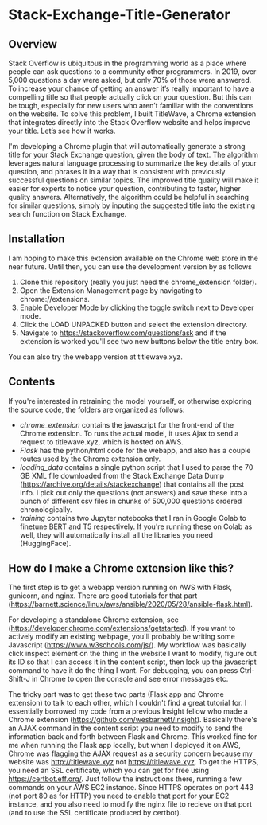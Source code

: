 # Stack-Exchange-Title-Generator

## Overview
Stack Overflow is ubiquitous in the programming world as a place where people can ask questions to a community other programmers. In 2019, over 5,000 questions a day were asked, but only 70% of those were answered. To increase your chance of getting an answer it’s really important to have a compelling title so that people actually click on your question. But this can be tough, especially for new users who aren’t familiar with the conventions on the website. To solve this problem, I built TitleWave, a Chrome extension that integrates directly into the Stack Overflow website and helps improve your title. Let’s see how it works.


I'm developing a Chrome plugin that will automatically generate a strong title for your
Stack Exchange question, given the body of text. The algorithm leverages natural language processing
to summarize the key details of your question, and phrases it in a way that is consistent with
previously successful questions on similar topics. The improved title quality will make it easier
for experts to notice your question, contributing to faster, higher quality answers.
Alternatively, the algorithm could be helpful in searching for similar questions, simply by inputing
the suggested title into the existing search function on Stack Exchange.

## Installation
I am hoping to make this extension available on the Chrome web store in the near future.
Until then, you can use the development version by as follows
1. Clone this repository (really you just need the chrome_extension folder).
2. Open the Extension Management page by navigating to chrome://extensions.
3. Enable Developer Mode by clicking the toggle switch next to Developer mode.
4. Click the LOAD UNPACKED button and select the extension directory.
5. Navigate to https://stackoverflow.com/questions/ask and if the extension is worked you'll see two new buttons below the title entry box.

You can also try the webapp version at titlewave.xyz.

## Contents
If you're interested in retraining the model yourself, or otherwise exploring the source code, the folders are organized as follows:
* _chrome\_extension_ contains the javascript for the front-end of the Chrome extension. To runs the actual model, it uses Ajax to send a request to titlewave.xyz, which is hosted on AWS.
* _Flask_ has the python/html code for the webapp, and also has a couple routes used by the Chrome extension only.
* _loading\_data_ contains a single python script that I used to parse the 70 GB XML file downloaded from the Stack Exchange Data Dump (https://archive.org/details/stackexchange) that contains all the post info. I pick out only the questions (not answers) and save these into a bunch of different csv files in chunks of 500,000 questions ordered chronologically.
* _training_ contains two Jupyter notebooks that I ran in Google Colab to finetune BERT and T5 respectively. If you're running these on Colab as well, they will automatically install all the libraries you need (HuggingFace).

## How do I make a Chrome extension like this?
The first step is to get a webapp version running on AWS with Flask, gunicorn, and nginx.
There are good tutorials for that part (https://barnett.science/linux/aws/ansible/2020/05/28/ansible-flask.html).

For developing a standalone Chrome extension, see (https://developer.chrome.com/extensions/getstarted).
If you want to actively modify an existing webpage, you'll probably be writing some Javascript (https://www.w3schools.com/js/).
My workflow was basically click inspect element on the thing in the website I want to modify, figure out its ID so that I can access it in the content script, then look up the javascript command to have it do the thing I want.
For debugging, you can press Ctrl-Shift-J in Chrome to open the console and see error messages etc.

The tricky part was to get these two parts (Flask app and Chrome extension) to talk to each other, which I couldn't find a great tutorial for.
I essentially borrowed my code from a previous Insight fellow who made a Chrome extension (https://github.com/wesbarnett/insight).
Basically there's an AJAX command in the content script you need to modify to send the information back and forth between Flask and Chrome.
This worked fine for me when running the Flask app locally, but when I deployed it on AWS, Chrome was flagging the AJAX request as a security concern because my website was http://titlewave.xyz not https://titlewave.xyz.
To get the HTTPS, you need an SSL certificate, which you can get for free using https://certbot.eff.org/.
Just follow the instructions there, running a few commands on your AWS EC2 instance.
Since HTTPS operates on port 443 (not port 80 as for HTTP) you need to enable that port for your EC2 instance, and you also need to modify the nginx file to recieve on that port (and to use the SSL certificate produced by certbot).




